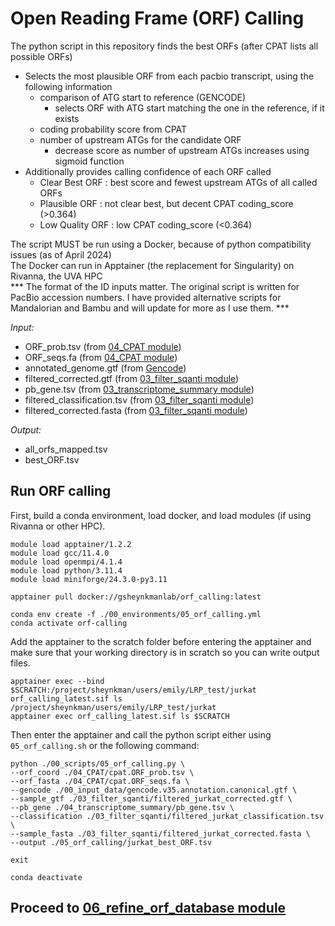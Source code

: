 # Open Reading Frame (ORF) Calling
The python script in this repository finds the best ORFs (after CPAT lists all possible ORFs) <br />
- Selects the most plausible ORF from each pacbio transcript, using the following information
  - comparison of ATG start to reference (GENCODE)
    - selects ORF with ATG start matching the one in the reference, if it exists
  - coding probability score from CPAT
  - number of upstream ATGs for the candidate ORF
    - decrease score as number of upstream ATGs increases using sigmoid function
- Additionally provides calling confidence of each ORF called
  - Clear Best ORF : best score and fewest upstream ATGs of all called ORFs
  - Plausible ORF : not clear best, but decent CPAT coding_score (>0.364)
  - Low Quality ORF : low CPAT coding_score (<0.364)

The script MUST be run using a Docker, because of python compatibility issues (as of April 2024) <br />
The Docker can run in Apptainer (the replacement for Singularity) on Rivanna, the UVA HPC <br />
*** The format of the ID inputs matter. The original script is written for PacBio accession numbers. I have provided alternative scripts for Mandalorian and Bambu and will update for more as I use them. ***

_Input:_ <br />
- ORF_prob.tsv (from [04_CPAT module](https://github.com/efwatts/LRP_Troubleshooting/tree/main/04_CPAT))
- ORF_seqs.fa (from [04_CPAT module](https://github.com/efwatts/LRP_Troubleshooting/tree/main/04_CPAT))
- annotated_genome.gtf (from [Gencode](https://www.gencodegenes.org/))
- filtered_corrected.gtf (from [03_filter_sqanti module](https://github.com/efwatts/LRP_Troubleshooting/tree/main/03_filter_sqanti))
- pb_gene.tsv (from [03_transcriptome_summary module](https://github.com/efwatts/LRP_Troubleshooting/tree/main/03_transcriptome_summary))
- filtered_classification.tsv (from [03_filter_sqanti module](https://github.com/efwatts/LRP_Troubleshooting/tree/main/03_filter_sqanti))
- filtered_corrected.fasta (from [03_filter_sqanti module](https://github.com/efwatts/LRP_Troubleshooting/tree/main/03_filter_sqanti))

_Output:_
- all_orfs_mapped.tsv
- best_ORF.tsv

## Run ORF calling
First, build a conda environment, load docker, and load modules (if using Rivanna or other HPC). <br />
```
module load apptainer/1.2.2
module load gcc/11.4.0  
module load openmpi/4.1.4
module load python/3.11.4
module load miniforge/24.3.0-py3.11

apptainer pull docker://gsheynkmanlab/orf_calling:latest

conda env create -f ./00_environments/05_orf_calling.yml
conda activate orf-calling
```
Add the apptainer to the scratch folder before entering the apptainer and make sure that your working directory is in scratch so you can write output files.
```
apptainer exec --bind $SCRATCH:/project/sheynkman/users/emily/LRP_test/jurkat orf_calling_latest.sif ls /project/sheynkman/users/emily/LRP_test/jurkat
apptainer exec orf_calling_latest.sif ls $SCRATCH
```
Then enter the apptainer and call the python script either using `05_orf_calling.sh` or the following command: <br />
```
python ./00_scripts/05_orf_calling.py \
--orf_coord ./04_CPAT/cpat.ORF_prob.tsv \
--orf_fasta ./04_CPAT/cpat.ORF_seqs.fa \
--gencode ./00_input_data/gencode.v35.annotation.canonical.gtf \
--sample_gtf ./03_filter_sqanti/filtered_jurkat_corrected.gtf \
--pb_gene ./04_transcriptome_summary/pb_gene.tsv \
--classification ./03_filter_sqanti/filtered_jurkat_classification.tsv \
--sample_fasta ./03_filter_sqanti/filtered_jurkat_corrected.fasta \
--output ./05_orf_calling/jurkat_best_ORF.tsv

exit

conda deactivate
```
## Proceed to [06_refine_orf_database module](https://github.com/efwatts/LRP_Troubleshooting/tree/main/06_refine_orf_database)
